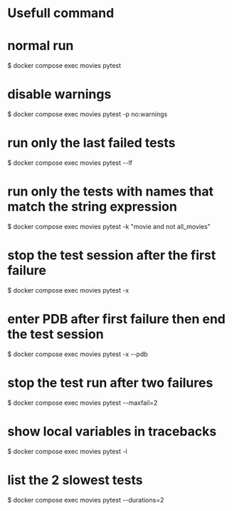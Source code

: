 # Usefull command


# normal run
$ docker compose exec movies pytest

# disable warnings
$ docker compose exec movies pytest -p no:warnings

# run only the last failed tests
$ docker compose exec movies pytest --lf

# run only the tests with names that match the string expression
$ docker compose exec movies pytest -k "movie and not all_movies"

# stop the test session after the first failure
$ docker compose exec movies pytest -x

# enter PDB after first failure then end the test session
$ docker compose exec movies pytest -x --pdb

# stop the test run after two failures
$ docker compose exec movies pytest --maxfail=2

# show local variables in tracebacks
$ docker compose exec movies pytest -l

# list the 2 slowest tests
$ docker compose exec movies pytest --durations=2